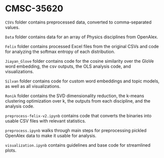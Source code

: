 # CMSC-35620

`CSVs` folder contains preprocessed data, converted to comma-separated values.

`Data` folder contains data for an array of Physics disciplines from OpenAlex.

`Felix` folder contains processed Excel files from the original CSVs and code for analyzing the softmax entropy of each distribution.

`Jiayan_Glove` folder contains code for the cosine similarity over the GloVe word embedding, the csv outputs, the OLS analysis code, and visualizations.

`Silvan` folder contains code for custom word embeddings and topic models, as well as all visualizations.

`Ronik` folder contains the SVD dimensionality reduction, the k-means clustering optimization over k, the outputs from each discipline, and the analysis code. 

`preprocess-felix-v2.ipynb` contains code that converts the binaries into usable CSV files with relevant statistics.

`preprocess.ipynb` walks through main steps for preprocessing pickled OpenAlex data to make it usable for analysis.

`visualization.ipynb` contains guidelines and base code for streamlined plots.
